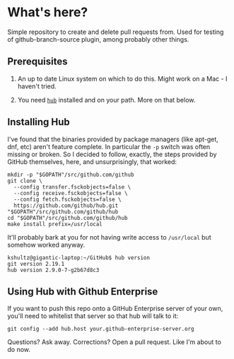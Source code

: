 # What's here?

Simple repository to create and delete pull requests from. 
Used for testing of github-branch-source plugin, among 
probably other things.

## Prerequisites

1. An up to date Linux system on which to do this. Might work on a Mac - I haven't tried.

2. You need [`hub`](https://github.com/github/hub) installed and on your path. More on that below.

## Installing Hub

I've found that the binaries provided by package managers (like apt-get, dnf, etc) aren't feature complete.
In particular the `-p` switch was often missing or broken. So I decided to follow, exactly, the 
steps provided by GitHub themselves, here, and unsurprisingly, that worked:

```
mkdir -p "$GOPATH"/src/github.com/github
git clone \
  --config transfer.fsckobjects=false \
  --config receive.fsckobjects=false \
  --config fetch.fsckobjects=false \
  https://github.com/github/hub.git "$GOPATH"/src/github.com/github/hub
cd "$GOPATH"/src/github.com/github/hub
make install prefix=/usr/local
```

It'll probably bark at you for not having write access to `/usr/local` but somehow worked anyway.

```
kshultz@gigantic-laptop:~/GitHub$ hub version
git version 2.19.1
hub version 2.9.0-7-g2b67d8c3
```

## Using Hub with Github Enterprise

If you want to push this repo onto a GitHub Enterprise server of your own, you'll need to whitelist 
that server so that hub will talk to it:

```
git config --add hub.host your.github-enterprise-server.org
```

Questions? Ask away. Corrections? Open a pull request. Like I'm about to do now.
